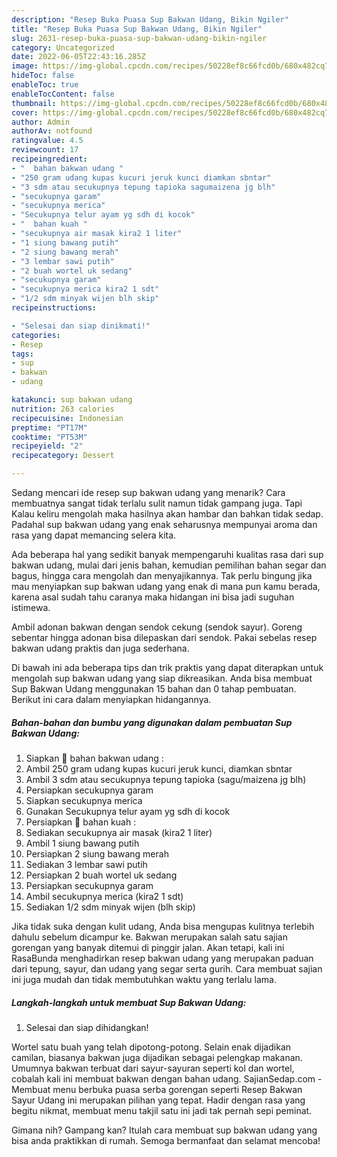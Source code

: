 ```yaml
---
description: "Resep Buka Puasa Sup Bakwan Udang, Bikin Ngiler"
title: "Resep Buka Puasa Sup Bakwan Udang, Bikin Ngiler"
slug: 2631-resep-buka-puasa-sup-bakwan-udang-bikin-ngiler
category: Uncategorized
date: 2022-06-05T22:43:16.285Z
image: https://img-global.cpcdn.com/recipes/50228ef8c66fcd0b/680x482cq70/sup-bakwan-udang-foto-resep-utama.jpg
hideToc: false
enableToc: true
enableTocContent: false
thumbnail: https://img-global.cpcdn.com/recipes/50228ef8c66fcd0b/680x482cq70/sup-bakwan-udang-foto-resep-utama.jpg
cover: https://img-global.cpcdn.com/recipes/50228ef8c66fcd0b/680x482cq70/sup-bakwan-udang-foto-resep-utama.jpg
author: Admin
authorAv: notfound
ratingvalue: 4.5
reviewcount: 17
recipeingredient:
- "  bahan bakwan udang "
- "250 gram udang kupas kucuri jeruk kunci diamkan sbntar"
- "3 sdm atau secukupnya tepung tapioka sagumaizena jg blh"
- "secukupnya garam"
- "secukupnya merica"
- "Secukupnya telur ayam yg sdh di kocok"
- "  bahan kuah "
- "secukupnya air masak kira2 1 liter"
- "1 siung bawang putih"
- "2 siung bawang merah"
- "3 lembar sawi putih"
- "2 buah wortel uk sedang"
- "secukupnya garam"
- "secukupnya merica kira2 1 sdt"
- "1/2 sdm minyak wijen blh skip"
recipeinstructions:

- "Selesai dan siap dinikmati!"
categories:
- Resep
tags:
- sup
- bakwan
- udang

katakunci: sup bakwan udang 
nutrition: 263 calories
recipecuisine: Indonesian
preptime: "PT17M"
cooktime: "PT53M"
recipeyield: "2"
recipecategory: Dessert

---
```



Sedang mencari ide resep sup bakwan udang yang menarik? Cara membuatnya sangat tidak terlalu sulit namun tidak gampang juga. Tapi Kalau keliru mengolah maka hasilnya akan hambar dan bahkan tidak sedap. Padahal sup bakwan udang yang enak seharusnya mempunyai aroma dan rasa yang dapat memancing selera kita.


Ada beberapa hal yang sedikit banyak mempengaruhi kualitas rasa dari sup bakwan udang, mulai dari jenis bahan, kemudian pemilihan bahan segar dan bagus, hingga cara mengolah dan menyajikannya. Tak perlu bingung jika mau menyiapkan sup bakwan udang yang enak di mana pun kamu berada, karena asal sudah tahu caranya maka hidangan ini bisa jadi suguhan istimewa.

Ambil adonan bakwan dengan sendok cekung (sendok sayur). Goreng sebentar hingga adonan bisa dilepaskan dari sendok. Pakai sebelas resep bakwan udang praktis dan juga sederhana.


Di bawah ini ada beberapa tips dan trik praktis yang dapat diterapkan untuk mengolah sup bakwan udang yang siap dikreasikan. Anda bisa membuat Sup Bakwan Udang menggunakan 15 bahan dan 0 tahap pembuatan. Berikut ini cara dalam menyiapkan hidangannya.

<!--inarticleads1-->

##### Bahan-bahan dan bumbu yang digunakan dalam pembuatan Sup Bakwan Udang:

1. Siapkan  🍤 bahan bakwan udang :
1. Ambil 250 gram udang kupas kucuri jeruk kunci, diamkan sbntar
1. Ambil 3 sdm atau secukupnya tepung tapioka (sagu/maizena jg blh)
1. Persiapkan secukupnya garam
1. Siapkan secukupnya merica
1. Gunakan Secukupnya telur ayam yg sdh di kocok
1. Persiapkan  🍜 bahan kuah :
1. Sediakan secukupnya air masak (kira2 1 liter)
1. Ambil 1 siung bawang putih
1. Persiapkan 2 siung bawang merah
1. Sediakan 3 lembar sawi putih
1. Persiapkan 2 buah wortel uk sedang
1. Persiapkan secukupnya garam
1. Ambil secukupnya merica (kira2 1 sdt)
1. Sediakan 1/2 sdm minyak wijen (blh skip)


Jika tidak suka dengan kulit udang, Anda bisa mengupas kulitnya terlebih dahulu sebelum dicampur ke. Bakwan merupakan salah satu sajian gorengan yang banyak ditemui di pinggir jalan. Akan tetapi, kali ini RasaBunda menghadirkan resep bakwan udang yang merupakan paduan dari tepung, sayur, dan udang yang segar serta gurih. Cara membuat sajian ini juga mudah dan tidak membutuhkan waktu yang terlalu lama. 

<!--inarticleads2-->

##### Langkah-langkah untuk membuat Sup Bakwan Udang:


1. Selesai dan siap dihidangkan!

Wortel satu buah yang telah dipotong-potong. Selain enak dijadikan camilan, biasanya bakwan juga dijadikan sebagai pelengkap makanan. Umumnya bakwan terbuat dari sayur-sayuran seperti kol dan wortel, cobalah kali ini membuat bakwan dengan bahan udang. SajianSedap.com - Membuat menu berbuka puasa serba gorengan seperti Resep Bakwan Sayur Udang ini merupakan pilihan yang tepat. Hadir dengan rasa yang begitu nikmat, membuat menu takjil satu ini jadi tak pernah sepi peminat. 

Gimana nih? Gampang kan? Itulah cara membuat sup bakwan udang yang bisa anda praktikkan di rumah. Semoga bermanfaat dan selamat mencoba!
